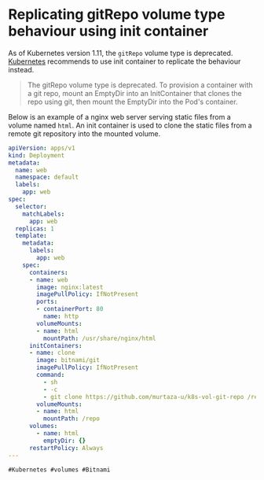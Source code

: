 # Replicating gitRepo volume type behaviour using init container

As of Kubernetes version 1.11, the `gitRepo` volume type is deprecated.
[Kubernetes](<https://kubernetes.io/docs/concepts/storage/volumes/#gitrepo>)
recommends to use init container to replicate the behaviour instead.

> The gitRepo volume type is deprecated. To provision a container with a
> git repo, mount an EmptyDir into an InitContainer that clones the repo
> using git, then mount the EmptyDir into the Pod's container.

Below is an example of a nginx web server serving static files from a
volume named `html`. An init container is used to clone the static files
from a remote git repository into the mounted volume.

```yaml
apiVersion: apps/v1
kind: Deployment
metadata:
  name: web
  namespace: default
  labels:
    app: web
spec:
  selector:
    matchLabels:
      app: web
  replicas: 1
  template:
    metadata:
      labels:
        app: web
    spec:
      containers:
      - name: web
        image: nginx:latest
        imagePullPolicy: IfNotPresent
        ports:
        - containerPort: 80
          name: http
        volumeMounts:
        - name: html
          mountPath: /usr/share/nginx/html
      initContainers:
      - name: clone
        image: bitnami/git
        imagePullPolicy: IfNotPresent
        command:
          - sh
          - -c
          - git clone https://github.com/murtaza-u/k8s-vol-git-repo /repo
        volumeMounts:
        - name: html
          mountPath: /repo
      volumes:
        - name: html
          emptyDir: {}
      restartPolicy: Always
---
```

    #Kubernetes #volumes #Bitnami
